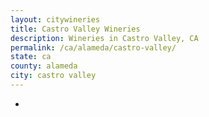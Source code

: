 ```yaml
---
layout: citywineries
title: Castro Valley Wineries
description: Wineries in Castro Valley, CA
permalink: /ca/alameda/castro-valley/
state: ca
county: alameda
city: castro valley
---
```

-
